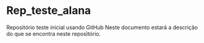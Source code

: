 # Rep_teste_alana
Repositório teste inicial usando GitHub
Neste documento estará a descrição do que  se encontra neste repositório.
